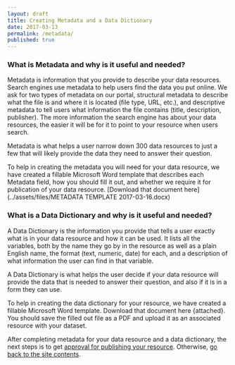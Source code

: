 ```yaml
---
layout: draft
title: Creating Metadata and a Data Dictionary
date: 2017-03-13
permalink: /metadata/
published: true
---
```


### **What is Metadata and why is it useful and needed?**

Metadata is information that you provide to describe your data resources. Search engines use metadata to help users find the data you put online. We ask for two types of metadata on our portal, structural metadata to describe what the file is and where it is located (file type, URL, etc.), and descriptive metadata to tell users what information the file contains (title, description, publisher). The more information the search engine has about your data resources, the easier it will be for it to point to your resource when users search.

Metadata is what helps a user narrow down 300 data resources to just a few that will likely provide the data they need to answer their question.

To help in creating the metadata you will need for your data resource, we have created a fillable Microsoft Word template that describes each Metadata field, how you should fill it out, and whether we require it for publication of your data resource. [Download that document here](../assets/files/METADATA TEMPLATE 2017-03-16.docx)

### **What is a Data Dictionary and why is it useful and needed?**

A Data Dictionary is the information you provide that tells a user exactly what is in your data resource and how it can be used. It lists all the variables, both by the name they go by in the resource as well as a plain English name, the format (text, numeric, date) for each, and a description of what information the user can find in that variable.

A Data Dictionary is what helps the user decide if your data resource will provide the data that is needed to answer their question, and also if it is in a form they can use.

To help in creating the data dictionary for your resource, we have created a fillable Microsoft Word template. Download that document here {attached}. You should save the filled out file as a PDF and upload it as an associated resource with your dataset.

After completing metadata for your data resource and a data dictionary, the next steps is to get [approval for publishing your resource](../publishing). Otherwise, [go back to the site contents](https://office-of-digital-innovation.github.io/data-training/).